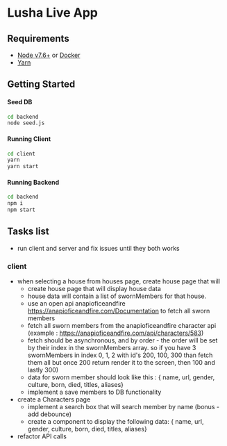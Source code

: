 # Lusha Live App

## Requirements

 - [Node v7.6+](https://nodejs.org/en/download/current/) or [Docker](https://www.docker.com/)
 - [Yarn](https://yarnpkg.com/en/docs/install)

## Getting Started

#### Seed DB

```bash
cd backend
node seed.js
```

#### Running Client

```bash
cd client
yarn
yarn start
```

#### Running Backend

```bash
cd backend
npm i
npm start
```

## Tasks list
- run client and server and fix issues until they both works
### client 
- when selecting a house from houses page, create house page that will
    - create house page that will display house data
    - house data will contain a list of swornMembers for that house. 
    - use an open api anapioficeandfire https://anapioficeandfire.com/Documentation to fetch all sworn members
    - fetch all sworn members from the anapioficeandfire character api (example : https://anapioficeandfire.com/api/characters/583)
    - fetch should be asynchronous, and by order - the order will be set by their index in the swornMembers array. so if you have 3 swornMembers in index 0, 1, 2 with id's  200, 100, 300 than fetch them all but once 200 return render it to the screen, then 100 and lastly 300)
    - data for sworn member should look like this : { name, url, gender, culture, born, died, titles, aliases}
    - implement a save members to DB functionality
- create a Characters page
    - implement a search box that will search member by name (bonus - add debounce)
    - create a component to display the following data: { name, url, gender, culture, born, died, titles, aliases}
- refactor API calls 

